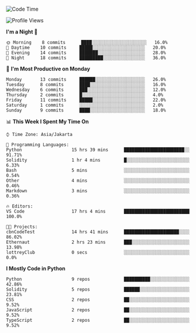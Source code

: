 <!--START_SECTION:waka-->
![Code Time](http://img.shields.io/badge/Code%20Time-1%2C350%20hrs%2020%20mins-blue)

![Profile Views](http://img.shields.io/badge/Profile%20Views-0-blue)

**I'm a Night 🦉** 

```text
🌞 Morning    8 commits      ████░░░░░░░░░░░░░░░░░░░░░   16.0% 
🌆 Daytime    10 commits     █████░░░░░░░░░░░░░░░░░░░░   20.0% 
🌃 Evening    14 commits     ███████░░░░░░░░░░░░░░░░░░   28.0% 
🌙 Night      18 commits     █████████░░░░░░░░░░░░░░░░   36.0%

```
📅 **I'm Most Productive on Monday** 

```text
Monday       13 commits     ██████░░░░░░░░░░░░░░░░░░░   26.0% 
Tuesday      8 commits      ████░░░░░░░░░░░░░░░░░░░░░   16.0% 
Wednesday    6 commits      ███░░░░░░░░░░░░░░░░░░░░░░   12.0% 
Thursday     2 commits      █░░░░░░░░░░░░░░░░░░░░░░░░   4.0% 
Friday       11 commits     █████░░░░░░░░░░░░░░░░░░░░   22.0% 
Saturday     1 commits      ░░░░░░░░░░░░░░░░░░░░░░░░░   2.0% 
Sunday       9 commits      ████░░░░░░░░░░░░░░░░░░░░░   18.0%

```


📊 **This Week I Spent My Time On** 

```text
⌚︎ Time Zone: Asia/Jakarta

💬 Programming Languages: 
Python                   15 hrs 39 mins      ███████████████████████░░   91.71% 
Solidity                 1 hr 4 mins         █░░░░░░░░░░░░░░░░░░░░░░░░   6.33% 
Bash                     5 mins              ░░░░░░░░░░░░░░░░░░░░░░░░░   0.54% 
Other                    4 mins              ░░░░░░░░░░░░░░░░░░░░░░░░░   0.46% 
Markdown                 3 mins              ░░░░░░░░░░░░░░░░░░░░░░░░░   0.36%

🔥 Editors: 
VS Code                  17 hrs 4 mins       █████████████████████████   100.0%

🐱‍💻 Projects: 
cbnCodeTest              14 hrs 41 mins      █████████████████████░░░░   86.02% 
Ethernaut                2 hrs 23 mins       ███░░░░░░░░░░░░░░░░░░░░░░   13.98% 
lottreyClub              0 secs              ░░░░░░░░░░░░░░░░░░░░░░░░░   0.0%

```

**I Mostly Code in Python** 

```text
Python                   9 repos             ██████████░░░░░░░░░░░░░░░   42.86% 
Solidity                 5 repos             ██████░░░░░░░░░░░░░░░░░░░   23.81% 
CSS                      2 repos             ██░░░░░░░░░░░░░░░░░░░░░░░   9.52% 
JavaScript               2 repos             ██░░░░░░░░░░░░░░░░░░░░░░░   9.52% 
TypeScript               2 repos             ██░░░░░░░░░░░░░░░░░░░░░░░   9.52%

```



<!--END_SECTION:waka-->
